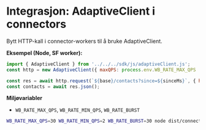# Integrasjon: AdaptiveClient i connectors

Bytt HTTP-kall i connector-workers til å bruke AdaptiveClient.

**Eksempel (Node, SF worker):**
```js
import { AdaptiveClient } from '../../../sdk/js/adaptiveClient.js';
const http = new AdaptiveClient({ maxQPS: process.env.WB_RATE_MAX_QPS || 20 });

const res = await http.request(`${base}/contacts?since=${sinceMs}`, { headers: { Authorization: `Bearer ${token}` } });
const contacts = await res.json();
```

**Miljøvariabler**
- `WB_RATE_MAX_QPS`, `WB_RATE_MIN_QPS`, `WB_RATE_BURST`
```bash
WB_RATE_MAX_QPS=30 WB_RATE_MIN_QPS=2 WB_RATE_BURST=30 node dist/connectors/salesforce/worker-cli.js
```

